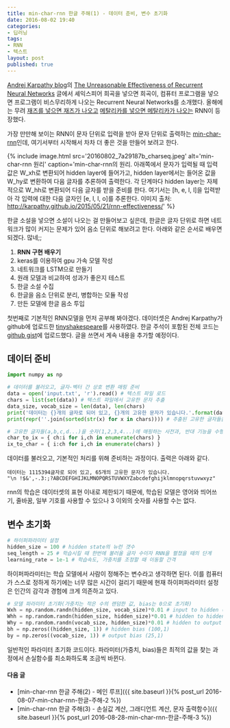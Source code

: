 ```yaml
---
title: min-char-rnn 한글 주해(1) - 데이터 준비, 변수 초기화
date: 2016-08-02 19:40
categories:
- 딥러닝
tags:
- RNN
- 텍스트
layout: post
published: true
---
```


[Andrej Karpathy blog](http://karpathy.github.io/)의 [The Unreasonable Effectiveness of Recurrent Neural Networks](http://karpathy.github.io/2015/05/21/rnn-effectiveness/) 글에서 셰익스피어 희곡을 넣으면 희곡이, 컴퓨터 프로그램을 넣으면 프로그램이 비스무리하게 나오는 Recurrent Neural Networks를 소개했다. 올해에는 무려 [재즈를 넣으면 재즈가 나오고](http://keunwoochoi.blogspot.kr/2016/03/12-lstm-realbook.html) [메탈리카를 넣으면 메탈리카가 나오는](https://keunwoochoi.wordpress.com/2016/02/23/lstmetallica/) RNN이 등장했다.

가장 만만해 보이는 RNN이 문자 단위로 입력을 받아 문자 단위로 출력하는 [min-char-rnn](https://gist.github.com/karpathy/d4dee566867f8291f086)인데, 여기서부터 시작해서 차차 더 좋은 것을 만들어 보려고 한다.

{% include image.html
   src='20160802_7a29187b_charseq.jpeg'
   alt='min-char-rnn 원리'
   caption='min-char-rnn의 원리. 아래쪽에서 문자가 입력될 때 입력값은 W_xh로 변환되어 hidden layer에 들어가고, hidden layer에서는 들어온 값을 W_hy로 변환하여 다음 글자를 추론하여 출력한다. 각 단계마다 hidden layer는 자체적으로 W_hh로 변환되어 다음 글자를 받을 준비를 한다. 여기서는 [h, e, l, l]을 입력받아 각 입력에 대한 다음 글자인 [e, l, l, o]를 추론한다. 이미지 출처: <a href="http://karpathy.github.io/2015/05/21/rnn-effectiveness/" target="_blank">http://karpathy.github.io/2015/05/21/rnn-effectiveness/</a>' %}

한글 소설을 넣으면 소설이 나오는 걸 만들어보고 싶은데, 한글은 글자 단위로 하면 네트워크가 많이 커지는 문제가 있어 음소 단위로 해보려고 한다. 아래와 같은 순서로 배우면 되겠다. 많네;;

1. **RNN 구현 배우기**
1. keras를 이용하여 gpu 가속 모델 작성
1. 네트워크를 LSTM으로 만들기
1. 원래 모델과 비교하여 성과가 좋은지 테스트
1. 한글 소설 수집
1. 한글을 음소 단위로 분리, 병합하는 모듈 작성
1. 만든 모델에 한글 음소 투입

첫번째로 기본적인 RNN모델을 먼저 공부해 봐야겠다. 데이터셋은 Andrej Karpathy가 github에 업로드한 [tinyshakespeare](https://github.com/karpathy/char-rnn/blob/master/data/tinyshakespeare/input.txt)를 사용하였다. 한글 주석이 포함된 전체 코드는 [github gist](https://gist.github.com/MinjeJeon/8f50693f0a986419ab2dda35753acb1f)에 업로드했다. 글을 쓰면서 계속 내용을 추가할 예정이다.

## 데이터 준비

```python
import numpy as np

# 데이터를 불러오고, 글자-벡터 간 상호 변환 매핑 준비 
data = open('input.txt', 'r').read() # 텍스트 파일 로드
chars = list(set(data)) # 텍스트 파일에서 고유한 문자 추출 
data_size, vocab_size = len(data), len(chars)
print('데이터는 {}개의 글자로 되어 있고, {}개의 고유한 문자가 있습니다.'.format(data_size, vocab_size))
print(repr(''.join(sorted(str(x) for x in chars)))) # 추출된 고유한 글자들을 알파벳 순서대로 출력

# 고유한 글자들(a,b,c,d...)을 숫자(1,2,3,4...)에 매핑하는 사전과, 반대 기능을 수행하는 사전을 만듦
char_to_ix = { ch:i for i,ch in enumerate(chars) }
ix_to_char = { i:ch for i,ch in enumerate(chars) }
```

데이터를 불러오고, 기본적인 처리를 위해 준비하는 과정이다. 출력은 아래와 같다.

```
데이터는 1115394글자로 되어 있고, 65개의 고유한 문자가 있습니다.
"\n !$&',-.3:;?ABCDEFGHIJKLMNOPQRSTUVWXYZabcdefghijklmnopqrstuvwxyz"
```

rnn의 학습은 데이터셋의 표현 이내로 제한되기 때문에, 학습된 모델은 영어와 띄어쓰기, 줄바꿈, 일부 기호를 사용할 수 있으나 3 이외의 숫자를 사용할 수는 없다.

## 변수 초기화

```python
# 하이퍼파라미터 설정
hidden_size = 100 # hidden state의 뉴런 갯수
seq_length = 25 # 학습시킬 때 한번에 불러올 글자 수이자 RNN을 펼쳤을 때의 단계 
learning_rate = 1e-1 # 학습속도, 가중치를 조정할 때 이동할 간격
```

하이퍼파라미터는 학습 모델에서 사람이 정해주는 변수라고 생각하면 된다. 이를 컴퓨터가 스스로 정하게 하기에는 너무 많은 시간이 걸리기 때문에 현재 하이퍼파라미터 설정은 인간의 감각과 경험에 크게 의존하고 있다.

```python
# 모델 파라미터 초기화(가중치는 작은 수의 랜덤한 값, bias는 0으로 초기화)
Wxh = np.random.randn(hidden_size, vocab_size)*0.01 # input to hidden (100,25)
Whh = np.random.randn(hidden_size, hidden_size)*0.01 # hidden to hidden (100,100)
Why = np.random.randn(vocab_size, hidden_size)*0.01 # hidden to output (25,100)
bh = np.zeros((hidden_size, 1)) # hidden bias (100,1)
by = np.zeros((vocab_size, 1)) # output bias (25,1)
```

일반적인 파라미터 초기화 코드이다. 파라미터(가중치, bias)들은 최적의 값을 찾는 과정에서 손실함수를 최소화하도록 조금씩 바뀐다.

#### 다음 글

* [min-char-rnn 한글 주해(2) - 메인 루프]({{ site.baseurl }}{% post_url 2016-08-07-min-char-rnn-한글-주해-2 %})
* [min-char-rnn 한글 주해(3) - 손실값 계산, 그래디언트 계산, 문자 출력함수]({{ site.baseurl }}{% post_url 2016-08-28-min-char-rnn-한글-주해-3 %})